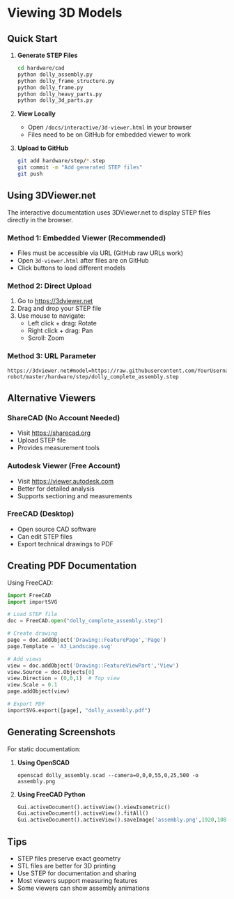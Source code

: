 # Viewing 3D Models

## Quick Start

1. **Generate STEP Files**
   ```bash
   cd hardware/cad
   python dolly_assembly.py
   python dolly_frame_structure.py
   python dolly_frame.py
   python dolly_heavy_parts.py
   python dolly_3d_parts.py
   ```

2. **View Locally**
   - Open `/docs/interactive/3d-viewer.html` in your browser
   - Files need to be on GitHub for embedded viewer to work

3. **Upload to GitHub**
   ```bash
   git add hardware/step/*.step
   git commit -m "Add generated STEP files"
   git push
   ```

## Using 3DViewer.net

The interactive documentation uses 3DViewer.net to display STEP files directly in the browser.

### Method 1: Embedded Viewer (Recommended)
- Files must be accessible via URL (GitHub raw URLs work)
- Open `3d-viewer.html` after files are on GitHub
- Click buttons to load different models

### Method 2: Direct Upload
1. Go to https://3dviewer.net
2. Drag and drop your STEP file
3. Use mouse to navigate:
   - Left click + drag: Rotate
   - Right click + drag: Pan
   - Scroll: Zoom

### Method 3: URL Parameter
```
https://3dviewer.net#model=https://raw.githubusercontent.com/YourUsername/dolly-robot/master/hardware/step/dolly_complete_assembly.step
```

## Alternative Viewers

### ShareCAD (No Account Needed)
- Visit https://sharecad.org
- Upload STEP file
- Provides measurement tools

### Autodesk Viewer (Free Account)
- Visit https://viewer.autodesk.com
- Better for detailed analysis
- Supports sectioning and measurements

### FreeCAD (Desktop)
- Open source CAD software
- Can edit STEP files
- Export technical drawings to PDF

## Creating PDF Documentation

Using FreeCAD:
```python
import FreeCAD
import importSVG

# Load STEP file
doc = FreeCAD.open("dolly_complete_assembly.step")

# Create drawing
page = doc.addObject('Drawing::FeaturePage','Page')
page.Template = 'A3_Landscape.svg'

# Add views
view = doc.addObject('Drawing::FeatureViewPart','View')
view.Source = doc.Objects[0]
view.Direction = (0,0,1)  # Top view
view.Scale = 0.1
page.addObject(view)

# Export PDF
importSVG.export([page], "dolly_assembly.pdf")
```

## Generating Screenshots

For static documentation:

1. **Using OpenSCAD**
   ```
   openscad dolly_assembly.scad --camera=0,0,0,55,0,25,500 -o assembly.png
   ```

2. **Using FreeCAD Python**
   ```python
   Gui.activeDocument().activeView().viewIsometric()
   Gui.activeDocument().activeView().fitAll()
   Gui.activeDocument().activeView().saveImage('assembly.png',1920,1080,'White')
   ```

## Tips

- STEP files preserve exact geometry
- STL files are better for 3D printing
- Use STEP for documentation and sharing
- Most viewers support measuring features
- Some viewers can show assembly animations